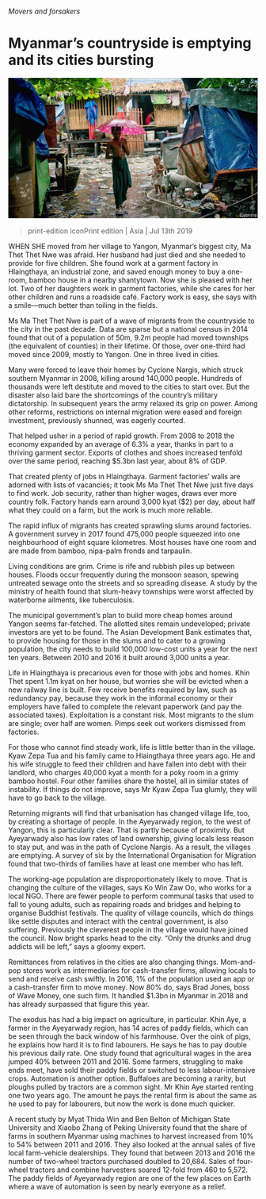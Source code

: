 ###### Movers and forsakers

# Myanmar’s countryside is emptying and its cities bursting 

![image](images/20190713_ASP003_0.jpg) 

> print-edition iconPrint edition | Asia | Jul 13th 2019 

WHEN SHE moved from her village to Yangon, Myanmar’s biggest city, Ma Thet Thet Nwe was afraid. Her husband had just died and she needed to provide for five children. She found work at a garment factory in Hlaingthaya, an industrial zone, and saved enough money to buy a one-room, bamboo house in a nearby shantytown. Now she is pleased with her lot. Two of her daughters work in garment factories, while she cares for her other children and runs a roadside café. Factory work is easy, she says with a smile—much better than toiling in the fields. 

Ms Ma Thet Thet Nwe is part of a wave of migrants from the countryside to the city in the past decade. Data are sparse but a national census in 2014 found that out of a population of 50m, 9.2m people had moved townships (the equivalent of counties) in their lifetime. Of those, over one-third had moved since 2009, mostly to Yangon. One in three lived in cities. 

Many were forced to leave their homes by Cyclone Nargis, which struck southern Myanmar in 2008, killing around 140,000 people. Hundreds of thousands were left destitute and moved to the cities to start over. But the disaster also laid bare the shortcomings of the country’s military dictatorship. In subsequent years the army relaxed its grip on power. Among other reforms, restrictions on internal migration were eased and foreign investment, previously shunned, was eagerly courted. 

That helped usher in a period of rapid growth. From 2008 to 2018 the economy expanded by an average of 6.3% a year, thanks in part to a thriving garment sector. Exports of clothes and shoes increased tenfold over the same period, reaching $5.3bn last year, about 8% of GDP. 

That created plenty of jobs in Hlaingthaya. Garment factories’ walls are adorned with lists of vacancies; it took Ms Ma Thet Thet Nwe just five days to find work. Job security, rather than higher wages, draws ever more country folk. Factory hands earn around 3,000 kyat ($2) per day, about half what they could on a farm, but the work is much more reliable. 

The rapid influx of migrants has created sprawling slums around factories. A government survey in 2017 found 475,000 people squeezed into one neighbourhood of eight square kilometres. Most houses have one room and are made from bamboo, nipa-palm fronds and tarpaulin. 

Living conditions are grim. Crime is rife and rubbish piles up between houses. Floods occur frequently during the monsoon season, spewing untreated sewage onto the streets and so spreading disease. A study by the ministry of health found that slum-heavy townships were worst affected by waterborne ailments, like tuberculosis. 

The municipal government’s plan to build more cheap homes around Yangon seems far-fetched. The allotted sites remain undeveloped; private investors are yet to be found. The Asian Development Bank estimates that, to provide housing for those in the slums and to cater to a growing population, the city needs to build 100,000 low-cost units a year for the next ten years. Between 2010 and 2016 it built around 3,000 units a year. 

Life in Hlaingthaya is precarious even for those with jobs and homes. Khin Thet spent 1.1m kyat on her house, but worries she will be evicted when a new railway line is built. Few receive benefits required by law, such as redundancy pay, because they work in the informal economy or their employers have failed to complete the relevant paperwork (and pay the associated taxes). Exploitation is a constant risk. Most migrants to the slum are single; over half are women. Pimps seek out workers dismissed from factories. 

For those who cannot find steady work, life is little better than in the village. Kyaw Zepa Tua and his family came to Hlaingthaya three years ago. He and his wife struggle to feed their children and have fallen into debt with their landlord, who charges 40,000 kyat a month for a poky room in a grimy bamboo hostel. Four other families share the hostel, all in similar states of instability. If things do not improve, says Mr Kyaw Zepa Tua glumly, they will have to go back to the village. 

Returning migrants will find that urbanisation has changed village life, too, by creating a shortage of people. In the Ayeyarwady region, to the west of Yangon, this is particularly clear. That is partly because of proximity. But Ayeyarwady also has low rates of land ownership, giving locals less reason to stay put, and was in the path of Cyclone Nargis. As a result, the villages are emptying. A survey of six by the International Organisation for Migration found that two-thirds of families have at least one member who has left. 

The working-age population are disproportionately likely to move. That is changing the culture of the villages, says Ko Win Zaw Oo, who works for a local NGO. There are fewer people to perform communal tasks that used to fall to young adults, such as repairing roads and bridges and helping to organise Buddhist festivals. The quality of village councils, which do things like settle disputes and interact with the central government, is also suffering. Previously the cleverest people in the village would have joined the council. Now bright sparks head to the city. “Only the drunks and drug addicts will be left,” says a gloomy expert. 

Remittances from relatives in the cities are also changing things. Mom-and-pop stores work as intermediaries for cash-transfer firms, allowing locals to send and receive cash swiftly. In 2016, 1% of the population used an app or a cash-transfer firm to move money. Now 80% do, says Brad Jones, boss of Wave Money, one such firm. It handled $1.3bn in Myanmar in 2018 and has already surpassed that figure this year. 

The exodus has had a big impact on agriculture, in particular. Khin Aye, a farmer in the Ayeyarwady region, has 14 acres of paddy fields, which can be seen through the back window of his farmhouse. Over the oink of pigs, he explains how hard it is to find labourers. He says he has to pay double his previous daily rate. One study found that agricultural wages in the area jumped 40% between 2011 and 2016. Some farmers, struggling to make ends meet, have sold their paddy fields or switched to less labour-intensive crops. Automation is another option. Buffaloes are becoming a rarity, but ploughs pulled by tractors are a common sight. Mr Khin Aye started renting one two years ago. The amount he pays the rental firm is about the same as he used to pay for labourers, but now the work is done much quicker. 

A recent study by Myat Thida Win and Ben Belton of Michigan State University and Xiaobo Zhang of Peking University found that the share of farms in southern Myanmar using machines to harvest increased from 10% to 54% between 2011 and 2016. They also looked at the annual sales of five local farm-vehicle dealerships. They found that between 2013 and 2016 the number of two-wheel tractors purchased doubled to 20,684. Sales of four-wheel tractors and combine harvesters soared 12-fold from 460 to 5,572. The paddy fields of Ayeyarwady region are one of the few places on Earth where a wave of automation is seen by nearly everyone as a relief.  

